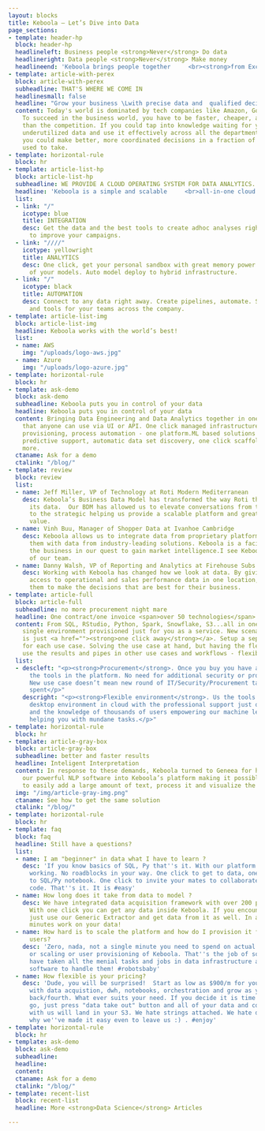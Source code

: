 ```yaml
---
layout: blocks
title: Keboola – Let’s Dive into Data
page_sections:
- template: header-hp
  block: header-hp
  headlineleft: Business people <strong>Never</strong> Do data
  headlineright: Data people <strong>Never</strong> Make money
  headlineend: 'Keboola brings people together     <br><strong>from Excel to AI</strong> with lightning speed. '
- template: article-with-perex
  block: article-with-perex
  subheadline: THAT'S WHERE WE COME IN
  headlinesmall: false
  headline: "Grow your business \Lwith precise data and  qualified decisions"
  content: Today's world is dominated by tech companies like Amazon, Google, and Facebook.
    To succeed in the business world, you have to be faster, cheaper, and more precise
    than the competition. If you could tap into knowledge waiting for you in your
    underutilized data and use it effectively across all the departments of your business,
    you could make better, more coordinated decisions in a fraction of the time it
    used to take.
- template: horizontal-rule
  block: hr
- template: article-list-hp
  block: article-list-hp
  subheadline: WE PROVIDE A CLOUD OPERATING SYSTEM FOR DATA ANALYTICS.
  headline: 'Keboola is a simple and scalable     <br>all-in-one cloud environment.'
  list:
  - link: "/"
    icotype: blue
    title: INTEGRATION
    desc: Get the data and the best tools to create adhoc analyses right in your department
      to improve your campaigns.
  - link: "////"
    icotype: yellowright
    title: ANALYTICS
    desc: One click, get your personal sandbox with great memory power to run all
      of your models. Auto model deploy to hybrid infrastructure.
  - link: "/"
    icotype: black
    title: AUTOMATION
    desc: Connect to any data right away. Create pipelines, automate. Share data catalogues
      and tools for your teams across the company.
- template: article-list-img
  block: article-list-img
  headline: Keboola works with the world’s best!
  list:
  - name: AWS
    img: "/uploads/logo-aws.jpg"
  - name: Azure
    img: "/uploads/logo-azure.jpg"
- template: horizontal-rule
  block: hr
- template: ask-demo
  block: ask-demo
  subheadline: Keboola puts you in control of your data
  headline: Keboola puts you in control of your data
  content: Bringing Data Engineering and Data Analytics together in one single platform
    that anyone can use via UI or API. One click managed infrastructure, all people
    provisioning, process automation - one platform.ML based solutions that provide
    predictive support, automatic data set discovery, one click scaffolding and much
    more.
  ctaname: Ask for a demo
  ctalink: "/blog/"
- template: review
  block: review
  list:
  - name: Jeff Miller, VP of Technology at Roti Modern Mediterranean
    desc: Keboola’s Business Data Model has transformed the way Roti thinks about
      its data.  Our BDM has allowed us to elevate conversations from the tactical
      to the strategic helping us provide a scalable platform and greater business
      value.
  - name: Vinh Buu, Manager of Shopper Data at Ivanhoe Cambridge
    desc: Keboola allows us to integrate data from proprietary platforms and correlate
      them with data from industry-leading solutions. Keboola is a facilitator to
      the business in our quest to gain market intelligence.I see Keboola as an extension
      of our team.
  - name: Danny Walsh, VP of Reporting and Analytics at Firehouse Subs
    desc: Working with Keboola has changed how we look at data. By giving franchisees
      access to operational and sales performance data in one location, we are empowering
      them to make the decisions that are best for their business.
- template: article-full
  block: article-full
  subheadline: no more procurement night mare
  headline: One contract/one invoice <span>over 50 technologies</span>
  content: From SQL, RStudio, Python, Spark, Snowflake, S3...all in one contract and
    single environment provisioned just for you as a service. New scenario and configuration
    is just <a href=""><strong>one click away</strong></a>. Setup a separate project
    for each use case. Solving the use case at hand, but having the flexibility to
    use the results and pipes in other use cases and workflows - flexibility.
  list:
  - descleft: "<p><strong>Procurement</strong>. Once you buy you have access to all
      the tools in the platform. No need for additional security or procurement permissions.
      New use case doesn’t mean new round of IT/Security/Procurement talks and weeks
      spent</p>"
    descright: "<p><strong>Flexible environment</strong>. Us the tools you know from
      desktop environment in cloud with the professional support just one click away
      and the knowledge of thousands of users empowering our machine learning and
      helping you with mundane tasks.</p>"
- template: horizontal-rule
  block: hr
- template: article-gray-box
  block: article-gray-box
  subheadline: better and faster results
  headline: Inteligent Interpretation
  content: In response to these demands, Keboola turned to Geneea for help. We integrated
    our powerful NLP software into Keboola’s platform making it possible for customers
    to easily add a large amount of text, process it and visualize the results.
  img: "/img/article-gray-img.png"
  ctaname: See how to get the same solution
  ctalink: "/blog/"
- template: horizontal-rule
  block: hr
- template: faq
  block: faq
  headline: Still have a questions?
  list:
  - name: I am "beginner" in data what I have to learn ?
    desc: 'If you know basics of SQL, Py that''s it. With our platform you just start
      working. No roadblocks in your way. One click to get to data, one click to get
      to SQL/Py notebook. One click to invite your mates to collaborate on the same
      code. That''s it. It is #easy'
  - name: How long does it take from data to model ?
    desc: We have integrated data acquisition framework with over 200 preset connectors.
      With one click you can get any data inside Keboola. If you encounter new source,
      just use our Generic Extractor and get data from it as well. In a matter of
      minutes work on your data!
  - name: How hard is to scale the platform and how do I provision it for multiple
      users?
    desc: 'Zero, nada, not a single minute you need to spend on actual management
      or scaling or user provisioning of Keboola. That''s the job of software! We
      have taken all the menial tasks and jobs in data infrastructure and built a
      software to handle them! #robotsbaby'
  - name: How flexible is your pricing?
    desc: 'Dude, you will be surprised!  Start as low as $900/m for your whole infrastructure
      with data acquistion, dwh, notebooks, orchestration and grow as you need slowly/fast
      back/fourth. What ever suits your need. If you decide it is time for you to
      go, just press "data take out" button and all of your data and code you had
      with us will land in your S3. We hate strings attached. We hate drama. And that''s
      why we''ve made it easy even to leave us :) . #enjoy'
- template: horizontal-rule
  block: hr
- template: ask-demo
  block: ask-demo
  subheadline: 
  headline: 
  content: 
  ctaname: Ask for a demo
  ctalink: "/blog/"
- template: recent-list
  block: recent-list
  headline: More <strong>Data Science</strong> Articles

---
```

